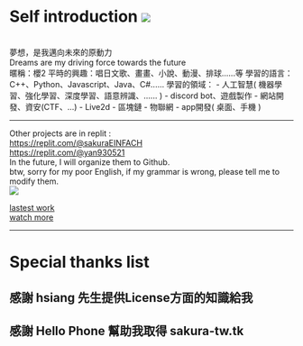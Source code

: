 # Self introduction <img src="https://komarev.com/ghpvc/?username=yan-930521&label=VIEWS&style=flat&color=5F9EA0"><br>
<br>
夢想，是我邁向未來的原動力<br>
Dreams are my driving force towards the future
<br>
暱稱：櫻2
平時的興趣：唱日文歌、畫畫、小說、動漫、排球......等
學習的語言：C++、Python、Javascript、Java、C#......
學習的領域：
- 人工智慧( 機器學習、強化學習、深度學習、語意辨識、...... )
- discord bot、遊戲製作
- 網站開發、資安(CTF、...)
- Live2d
- 區塊鏈
- 物聯網
- app開發( 桌面、手機 )

---

Other projects are in replit :<br>
https://replit.com/@sakuraEINFACH<br>
https://replit.com/@yan930521<br>
In the future, I will organize them to Github.<br>
btw, sorry for my poor English, if my grammar is wrong, please tell me to modify them.
<br>
<img align="center" src="https://metrics.lecoq.io/yan-930521">

[lastest work](https://hackmd.io/@yan-0521/live2d-extension)
<br>
[watch more](https://metrics.lecoq.io/about/yan-930521)

- - -

# Special thanks list

## 感謝 hsiang 先生提供License方面的知識給我

## 感謝 Hello Phone 幫助我取得 sakura-tw.tk
<!--
**yan-930521/yan-930521** is a ✨ _special_ ✨ repository because its `README.md` (this file) appears on your GitHub profile.

Here are some ideas to get you started:

- 🔭 I’m currently working on ...
- 🌱 I’m currently learning ...
- 👯 I’m looking to collaborate on ...
- 🤔 I’m looking for help with ...
- 💬 Ask me about ...
- 📫 How to reach me: ...
- 😄 Pronouns: ...
- ⚡ Fun fact: ...
<img align="center" src="https://github-readme-stats.vercel.app/api?username=yan-930521&show_icons=true&theme=radical"><br>
-->

